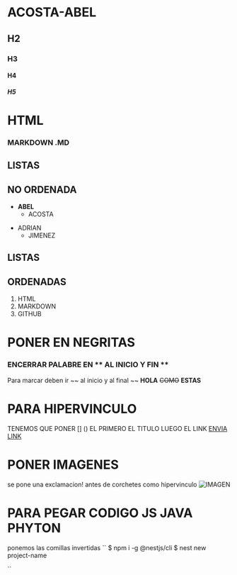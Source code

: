 # ACOSTA-ABEL
## H2
### H3
#### H4
##### H5
<h1>HTML</h1>
<h3>MARKDOWN .MD</h3>

## LISTAS
## NO ORDENADA
* **ABEL**
  * ACOSTA
- ADRIAN
  - JIMENEZ

## LISTAS
##  ORDENADAS

1. HTML
2. MARKDOWN
3. GITHUB

# PONER EN NEGRITAS
### ENCERRAR PALABRE EN ** AL INICIO Y FIN **
Para marcar deben ir ~~ al inicio y al final ~~
**HOLA** ~~COMO~~ **ESTAS**

# PARA HIPERVINCULO
TENEMOS QUE PONER [] () EL PRIMERO EL TITULO LUEGO EL LINK
[ENVIA LINK](www.facebook.com)

# PONER IMAGENES
se pone una exclamacion! antes de corchetes como hipervinculo
![IMAGEN](https://es.calcuworld.com/wp-content/uploads/sites/2/2019/03/medida-dientes-lobo.jpg)

# PARA PEGAR CODIGO JS JAVA PHYTON
ponemos las comillas invertidas
``
$ npm i -g @nestjs/cli
$ nest new project-name

``
